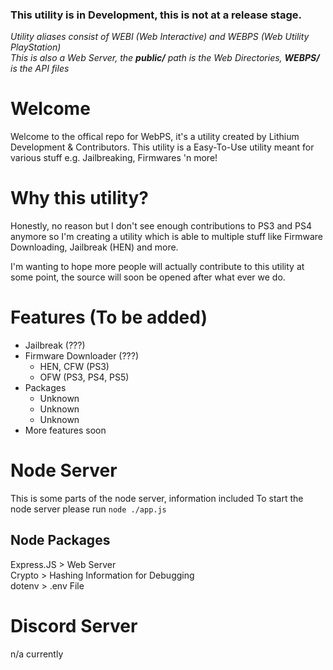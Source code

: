 ### This utility is in Development, this is not at a release stage.

*Utility aliases consist of WEBI (Web Interactive) and WEBPS (Web Utility PlayStation)* <br />
*This is also a Web Server, the **public/** path is the Web Directories, **WEBPS/** is the API files*


# Welcome
Welcome to the offical repo for WebPS, it's a utility created by Lithium Development & Contributors.
This utility is a Easy-To-Use utility meant for various stuff e.g. Jailbreaking, Firmwares 'n more!


# Why this utility?
Honestly, no reason but I don't see enough contributions to PS3 and PS4 anymore so I'm creating a utility which is able to multiple stuff like Firmware Downloading, Jailbreak (HEN) and more.

I'm wanting to hope more people will actually contribute to this utility at some point, the source will soon be opened after what ever we do.


# Features (To be added)
* Jailbreak (???)<br />
* Firmware Downloader (???)<br />
    * HEN, CFW (PS3)<br />
    * OFW (PS3, PS4, PS5)<br />
* Packages
    * Unknown
    * Unknown
    * Unknown
* More features soon


# Node Server
This is some parts of the node server, information included
To start the node server please run `node ./app.js`

## Node Packages
Express.JS > Web Server<br />
Crypto > Hashing Information for Debugging<br />
dotenv > .env File<br />


# Discord Server
n/a currently
